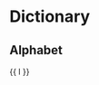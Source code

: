 # Dictionary

<!--@include: ./intro.md-->

<script setup>
import { data as dict } from './data/dictionary.data';
</script>

## Alphabet

<div class='tw-flex tw-gap-4 tw-flex-wrap tw-capitalize'>
    <a v-for="l in dict.alphabet" :href='"./"+l'>{{ l }}</a>
</div>
